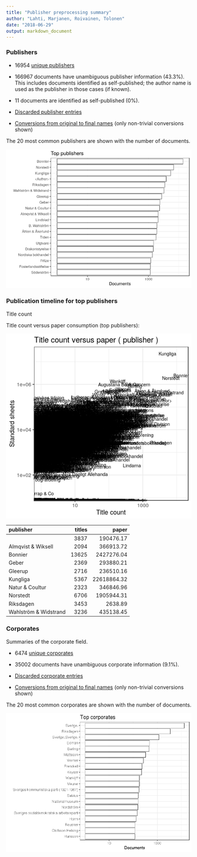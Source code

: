 ```yaml
---
title: "Publisher preprocessing summary"
author: "Lahti, Marjanen, Roivainen, Tolonen"
date: "2018-06-29"
output: markdown_document
---
```



### Publishers

 * 16954 [unique publishers](output.tables/publisher_accepted.csv)

 * 166967 documents have unambiguous publisher information (43.3%). This includes documents identified as self-published; the author name is used as the publisher in those cases (if known).

 * 11 documents are identified as self-published (0%). 

 * [Discarded publisher entries](output.tables/publisher_discarded.csv)

 * [Conversions from original to final names](output.tables/publisher_conversion_nontrivial.csv) (only non-trivial conversions shown)


The 20 most common publishers are shown with the number of documents. 

![plot of chunk summarypublisher2](figure/summarypublisher2-1.png)

### Publication timeline for top publishers

Title count





Title count versus paper consumption (top publishers):

![plot of chunk publishertitlespapers](figure/publishertitlespapers-1.png)

|publisher             | titles|       paper|
|:---------------------|------:|-----------:|
|<Author>              |   3837|   190476.17|
|Almqvist & Wiksell    |   2094|   366913.72|
|Bonnier               |  13625|  2427276.04|
|Geber                 |   2369|   293880.21|
|Gleerup               |   2716|   236510.16|
|Kungliga              |   5367| 22618864.32|
|Natur & Coultur       |   2323|   346846.96|
|Norstedt              |   6706|  1905944.31|
|Riksdagen             |   3453|     2638.89|
|Wahlström & Widstrand |   3236|   435138.45|


### Corporates

Summaries of the corporate field.

 * 6474 [unique corporates](output.tables/corporate_accepted.csv)

 * 35002 documents have unambiguous corporate information (9.1%). 

 * [Discarded corporate entries](output.tables/corporate_discarded.csv)

 * [Conversions from original to final names](output.tables/corporate_conversion_nontrivial.csv) (only non-trivial conversions shown)


The 20 most common corporates are shown with the number of documents. 

![plot of chunk summarycorporate2](figure/summarycorporate2-1.png)



